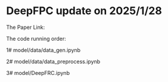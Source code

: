 # DeepFPC update on 2025/1/28
The Paper Link: 

The code running order:

1# model/data/data_gen.ipynb

2# model/data/data_preprocess.ipynb

3# model/DeepFRC.ipynb
